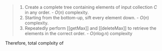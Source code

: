 > 1. Create a complete tree containing elements of input collection $C$ in any order.
		- $O(n)$ complexity.
> 2. Starting from the bottom-up, sift every element down.
		- $O(n)$ complexity.
> 3. Repeatedly perform [[getMax]] and [[deleteMax]] to retrieve the elements in the correct order.
		- $O(n \log n)$ complexity

Therefore, total complxity of 